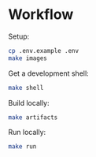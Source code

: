 # Workflow

Setup:

```bash
cp .env.example .env
make images
```

Get a development shell:

```bash
make shell
```

Build locally:

```bash
make artifacts
```

Run locally:

```bash
make run
```

